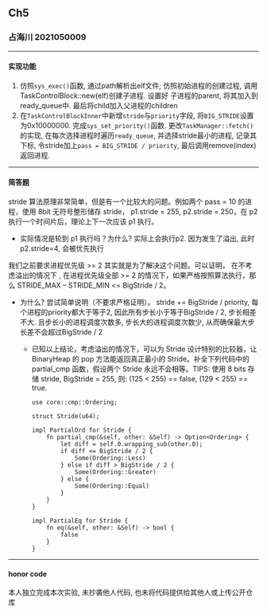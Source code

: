 ## Ch5

### 占海川 2021050009

----

#### 实现功能

1) 仿照`sys_exec()`函数, 通过path解析出elf文件; 仿照初始进程的创建过程, 调用TaskControlBlock::new(elf)创建子进程. 设置好
   子进程的parent, 将其加入到ready_queue中. 最后将child加入父进程的children
2) 在`TaskControlBlockInner`中新增`stride`与`priority`字段, 将`BIG_STRIDE`设置为0x10000000. 完成`sys_set_priority()`函数.
   更改`TaskManager::fetch()`的实现, 在每次选择进程时遍历`ready_queue`,
   并选择stride最小的进程, 记录其下标, 令stride加上`pass = BIG_STRIDE / priority`, 最后调用remove(index)返回进程.

----

#### 简答题

stride 算法原理非常简单，但是有一个比较大的问题。例如两个 pass = 10 的进程，使用 8bit 无符号整形储存 stride， p1.stride =
255, p2.stride = 250，在 p2 执行一个时间片后，理论上下一次应该 p1 执行。

- 实际情况是轮到 p1 执行吗？为什么?
  实际上会执行p2. 因为发生了溢出, 此时p2.stride=4, 会被优先执行

我们之前要求进程优先级 >= 2 其实就是为了解决这个问题。可以证明， 在不考虑溢出的情况下 , 在进程优先级全部 >= 2
的情况下，如果严格按照算法执行，那么 STRIDE_MAX – STRIDE_MIN <= BigStride / 2。

- 为什么? 尝试简单说明（不要求严格证明）。
  stride += BigStride / priority, 每个进程的priority都大于等于2, 因此所有步长小于等于BigStride / 2, 步长相差不大.
  且步长小的进程调度次数多, 步长大的进程调度次数少, 从而确保最大步长差不会超过BigStride / 2

  - 已知以上结论，考虑溢出的情况下，可以为 Stride 设计特别的比较器，让 BinaryHeap<Stride> 的 pop 方法能返回真正最小的
    Stride。补全下列代码中的 partial_cmp 函数，假设两个 Stride 永远不会相等。TIPS: 使用 8 bits 存储 stride, BigStride = 255,
    则: (125 < 255) == false, (129 < 255) == true.
    ```
    use core::cmp::Ordering;

    struct Stride(u64);
  
    impl PartialOrd for Stride {
        fn partial_cmp(&self, other: &Self) -> Option<Ordering> {
            let diff = self.0.wrapping_sub(other.0);
            if diff <= BigStride / 2 {
                Some(Ordering::Less)
            } else if diff > BigStride / 2 {
                Some(Ordering::Greater)
            } else {
                Some(Ordering::Equal)
            }
        }
    }
  
    impl PartialEq for Stride {
        fn eq(&self, other: &Self) -> bool {
            false
        }
    }
    ```

----

#### honor code

本人独立完成本次实验, 未抄袭他人代码, 也未将代码提供给其他人或上传公开仓库